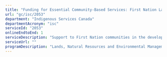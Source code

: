 ```yaml
---
title: "Funding for Essential Community-Based Services: First Nation Land Management"
url: "gc/isc/2053"
department: "Indigenous Services Canada"
departmentAcronym: "isc"
serviceId: "2053"
onlineEndtoEnd: 1
serviceDescription: "Support to First Nation communities in the developmental phase of the First Nation Land Management for land and environment services. Funding support to operational communities under the First Nation Land Management. Partnership with the First Nations Land Management Resource Centre for funding support to developmental communities under the First Nation Land Management."
serviceUrl: ""
programDescription: "Lands, Natural Resources and Environmental Management"
---
```

